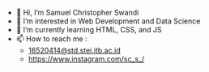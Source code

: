 - 👋 Hi, I’m Samuel Christopher Swandi
- 👀 I’m interested in Web Development and Data Science
- 🌱 I’m currently learning HTML, CSS, and JS
- 📫 How to reach me :
    * 16520414@std.stei.itb.ac.id
    * https://www.instagram.com/sc_s_/

